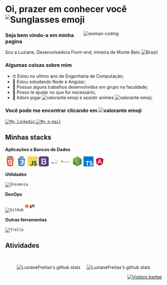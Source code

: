 # Oi, prazer em conhecer você <img width="30" src="https://emojis.slackmojis.com/emojis/images/1531849430/4246/blob-sunglasses.gif?1531849430" alt="Sunglasses emoji" />

<img align="right" width="50%" src="https://media.giphy.com/media/L1R1tvI9svkIWwpVYr/giphy.gif" alt="woman coding" />

### Seja bem vindo-a em minha pagina

<p>
  Sou a Luziane, Desenvolvedora Front-end, mineira de Monte Belo <img width="16" src="https://www.flaticon.com/svg/static/icons/svg/197/197386.svg" alt="Brazil" />
</p>  


### Algumas coisas sobre mim
- 🤓 Estou no ultimo ano de Engenharia de Computação;
- 🌱 Estou estudando Node e Angular;
- 👯 Possuo alguns trabalhos desenvolvidos em grupo na faculdade;
- 🤔 Posso te ajudar no que for necessário;
- 💬 Adoro jogar <img width="20" src="https://emojis.slackmojis.com/emojis/images/1589798377/9104/valorant.png?1589798377" alt="valorante emoji" /> e assistir animes <img width="20" src="https://emojis.slackmojis.com/emojis/images/1571766665/6754/anime.gif?1571766665" alt="valorante emoji" />;

### Você pode me encontrar clicando em <img width="17" src="https://emojis.slackmojis.com/emojis/images/1532135484/4258/click.png?1532135484" alt="valorante emoji" /> 

<a href="https://www.linkedin.com/in/freitasluziane/">
  <code><img alt="My linkedin" width="28" src="https://www.flaticon.com/svg/static/icons/svg/1383/1383262.svg" /></code>
</a>

<a href="mailto:freitas.lu@outlook.com">
  <code><img alt="My e-mail" width="32" src="https://www.flaticon.com/svg/static/icons/svg/324/324123.svg" /></code>
</a>

## Minhas stacks

**Aplicações e Bancos de Dados**

<code><img height="32" src="https://raw.githubusercontent.com/github/explore/80688e429a7d4ef2fca1e82350fe8e3517d3494d/topics/html/html.png" alt="HTML5"/></code>
<code><img height="32" src="https://raw.githubusercontent.com/github/explore/80688e429a7d4ef2fca1e82350fe8e3517d3494d/topics/css/css.png" alt="CSS"/></code>
<code><img height="32" src="https://raw.githubusercontent.com/github/explore/80688e429a7d4ef2fca1e82350fe8e3517d3494d/topics/javascript/javascript.png" alt="Javascript"/></code>
<code><img height="32" src="https://raw.githubusercontent.com/github/explore/80688e429a7d4ef2fca1e82350fe8e3517d3494d/topics/bootstrap/bootstrap.png" alt="Bootstrap"/></code>
<code><img height="32" src="https://raw.githubusercontent.com/github/explore/80688e429a7d4ef2fca1e82350fe8e3517d3494d/topics/mysql/mysql.png" alt="MySQL"/></code>
<code><img height="32" src="https://raw.githubusercontent.com/github/explore/80688e429a7d4ef2fca1e82350fe8e3517d3494d/topics/mongodb/mongodb.png" alt="MongoDB"/></code>
<code><img height="32" src="https://raw.githubusercontent.com/github/explore/80688e429a7d4ef2fca1e82350fe8e3517d3494d/topics/nodejs/nodejs.png" alt="Nodejs"/></code>
<code><img height="32" src="https://raw.githubusercontent.com/github/explore/80688e429a7d4ef2fca1e82350fe8e3517d3494d/topics/typescript/typescript.png" alt="Typescript"/></code>
<code><img height="32" src="https://raw.githubusercontent.com/github/explore/80688e429a7d4ef2fca1e82350fe8e3517d3494d/topics/angular/angular.png" alt="Angular"/></code>

**Utilidades**

<code><img height="32" src="https://dashboard.snapcraft.io/site_media/appmedia/2018/04/twitter-card-icon.png" alt="Insomnia"/></code>

**DevOps**

<code><img height="32" src="https://cdn3.iconfinder.com/data/icons/inficons/512/github.png" alt="GitHub"/></code>
<code><img height="32" src="https://raw.githubusercontent.com/github/explore/80688e429a7d4ef2fca1e82350fe8e3517d3494d/topics/git/git.png" alt="Git"/></code>

**Outras ferramentas**

<code><img height="32" src="https://cdn.iconscout.com/icon/free/png-512/trello-6-569395.png" alt="Trello"/></code>

## Atividades

</br>

<p align="center">
  <img src="https://github-readme-stats.vercel.app/api?username=LuzianeFreitas&show_icons=true&theme=dracula" alt="LuzianeFreitas's github stats" />
  &nbsp &nbsp
  <img src="https://github-readme-stats.vercel.app/api/top-langs/?username=LuzianeFreitas&layout=compact" alt="LuzianeFreitas's github stats" />
</p>




<p align="right">
  <a href="https://badges.pufler.dev">
      <img src="https://badges.pufler.dev/visits/LuzianeFreitas/LuzianeFreitas" alt="Visitors badge" />
   </a>
</p>
